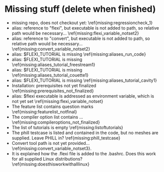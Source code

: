 # Missing stuff (delete when finished)

* missing repo, does not checkout yet: \ref{missing:regressioncheck_1}
* alias: reference to "flexi", but executable is not added to path, so relative path would be necessary... \ref{missing:flexi_variable_notset2}
* alias: reference to "convert", but executable is not added to path, so relative path would be necessary... \ref{missing:convert_variable_notset2}
* alias: $FLEXI_TUTORIAL is missing \ref{missing:aliases_run_code}
* alias: $FLEXI_TUTORIAL is missing \ref{missing:aliases_tutorial_freestream1}
* alias: $FLEXI_TUTORIAL is missing \ref{missing:aliases_tutorial_couette1}
* alias: $FLEXI_TUTORIAL is missing \ref{missing:aliases_tutorial_cavity1}
* Installation: prerequisites not yet finalized \ref{missing:prerequisites_not_finalized}
* alias: $flexi executable is addressed as environment variable, which is not yet set \ref{missing:flexi_variable_notset}
* The feature list contains question marks \ref{missing:featurelist_notfinal}
* The compiler option list contains ... \ref{missing:compileroptions_not_finalized}
* The list of tutorials is empty \ref{missing:listoftutorials}
* The phill testcase is listed and contained in the code, but no meshes are supplied. Leave PHILL in? \ref{missing:phill_testcase}
* Convert tool path is not yet provided... \ref{missing:convert_variable_notset3}.
* It is explained how the .flexi file is added to the .bashrc. Does this work for all supplied Linux distributions? \ref{missing:doesthisworkwithalllinux}